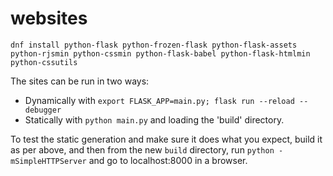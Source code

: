 # websites

`dnf install python-flask python-frozen-flask python-flask-assets python-rjsmin python-cssmin python-flask-babel python-flask-htmlmin python-cssutils`

The sites can be run in two ways:

* Dynamically with `export FLASK_APP=main.py; flask run --reload --debugger`
* Statically with `python main.py` and loading the 'build' directory.

To test the static generation and make sure it does what you expect, build it as per above, and then from the new `build` directory, run `python -mSimpleHTTPServer` and go to localhost:8000 in a browser.
